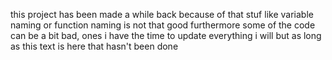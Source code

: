 this project has been made a while back because of that stuf like variable naming or function naming is not that good
furthermore some of the code can be a bit bad, ones i have the time to update everything i will but as long as this text is here that hasn't been done
